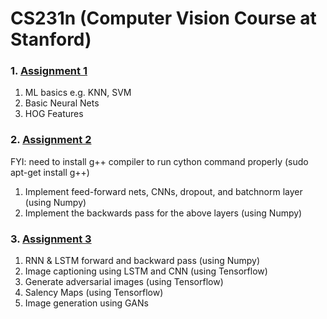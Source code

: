 # CS231n (Computer Vision Course at Stanford)

### 1. [Assignment 1](https://cs231n.github.io/assignments2017/assignment1/)
1. ML basics e.g. KNN, SVM
2. Basic Neural Nets
3. HOG Features

### 2. [Assignment 2](https://cs231n.github.io/assignments2017/assignment2/)

FYI: need to install g++ compiler to run cython command properly (sudo apt-get install g++)
1. Implement feed-forward nets, CNNs, dropout, and batchnorm layer (using Numpy)
2. Implement the backwards pass for the above layers (using Numpy)


### 3. [Assignment 3](https://cs231n.github.io/assignments2017/assignment3/)
1. RNN & LSTM forward and backward pass (using Numpy)
2. Image captioning using LSTM and CNN (using Tensorflow)
3. Generate adversarial images (using Tensorflow)
4. Salency Maps (using Tensorflow)
5. Image generation using GANs


